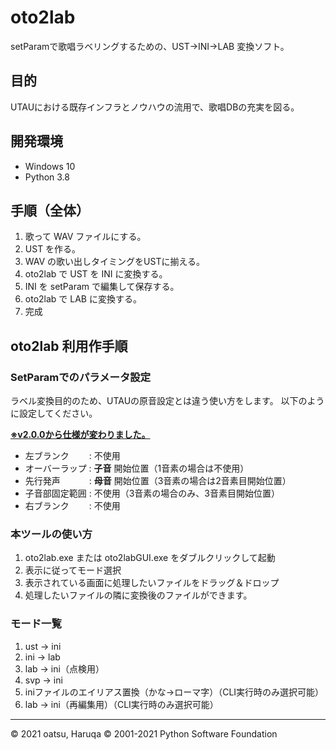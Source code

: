# oto2lab

setParamで歌唱ラベリングするための、UST→INI→LAB 変換ソフト。

## 目的

UTAUにおける既存インフラとノウハウの流用で、歌唱DBの充実を図る。

## 開発環境

-   Windows 10
-   Python 3.8

## 手順（全体）

1.  歌って WAV ファイルにする。
2.  UST を作る。
3.  WAV の歌い出しタイミングをUSTに揃える。
4.  oto2lab で UST を INI に変換する。
5.  INI を setParam で編集して保存する。
6.  oto2lab で LAB に変換する。
7.  完成

## oto2lab 利用作手順

### SetParamでのパラメータ設定

ラベル変換目的のため、UTAUの原音設定とは違う使い方をします。
以下のように設定してください。

<u>**※v2.0.0から仕様が変わりました。**</u>

-   左ブランク　　 :  不使用
-   オーバーラップ :  **子音** 開始位置（1音素の場合は不使用）
-   先行発声　　　 :  **母音** 開始位置（3音素の場合は2音素目開始位置）
-   子音部固定範囲 :  不使用（3音素の場合のみ、3音素目開始位置）
-   右ブランク　　 :  不使用

### 本ツールの使い方

1. oto2lab.exe または oto2labGUI.exe をダブルクリックして起動
1. 表示に従ってモード選択
1. 表示されている画面に処理したいファイルをドラッグ＆ドロップ
1. 処理したいファイルの隣に変換後のファイルができます。

### モード一覧
1. ust → ini
2. ini → lab
3. lab → ini（点検用）
4. svp → ini
5. iniファイルのエイリアス置換（かな→ローマ字）（CLI実行時のみ選択可能）
6. lab → ini（再編集用）（CLI実行時のみ選択可能）

---

© 2021 oatsu, Haruqa
© 2001-2021 Python Software Foundation
